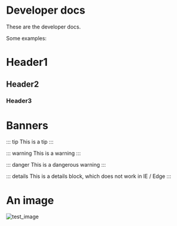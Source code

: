 # Developer docs
These are the developer docs.

Some examples:


# Header1
## Header2
### Header3

# Banners

::: tip
This is a tip
:::

::: warning
This is a warning
:::

::: danger
This is a dangerous warning
:::

::: details
This is a details block, which does not work in IE / Edge
:::

# An image
![test_image](/img/test_image.png)  